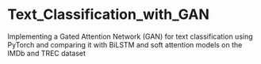# Text_Classification_with_GAN
Implementing a Gated Attention Network (GAN) for text classification using PyTorch and comparing it with BiLSTM and soft attention models on the IMDb and TREC dataset
